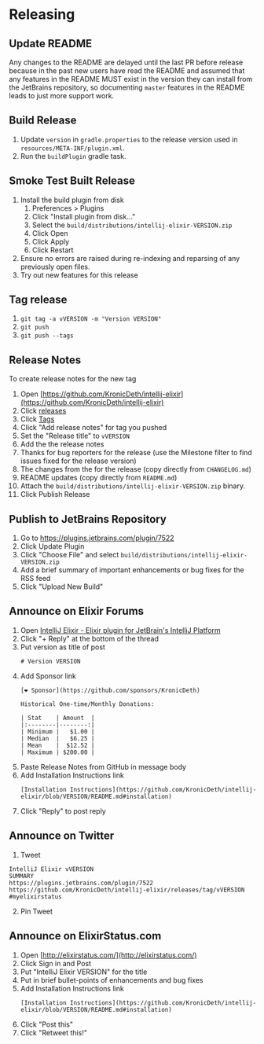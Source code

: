 # Releasing

## Update README

Any changes to the README are delayed until the last PR before release because in the past new users have read the README and assumed that any features in the README MUST exist in the version they can install from the JetBrains repository, so documenting `master` features in the README leads to just more support work.

## Build Release

1. Update `version` in `gradle.properties` to the release version used in `resources/META-INF/plugin.xml`.
2. Run the `buildPlugin` gradle task.

## Smoke Test Built Release

1. Install the build plugin from disk
    1. Preferences > Plugins
    2. Click "Install plugin from disk..."
    3. Select the `build/distributions/intellij-elixir-VERSION.zip`
    4. Click Open
    5. Click Apply
    6. Click Restart
3. Ensure no errors are raised during re-indexing and reparsing of any previously open files.
4. Try out new features for this release

## Tag release

1. `git tag -a vVERSION -m "Version VERSION"`
2. `git push`
3. `git push --tags`

## Release Notes

To create release notes for the new tag

1. Open [https://github.com/KronicDeth/intellij-elixir](https://github.com/KronicDeth/intellij-elixir)
2. Click [releases](https://github.com/KronicDeth/intellij-elixir/releases)
3. Click [Tags](https://github.com/KronicDeth/intellij-elixir/tags)
4. Click "Add release notes" for tag you pushed
5. Set the "Release title" to `vVERSION`
6. Add the the release notes
  1. Thanks for bug reporters for the release (use the Milestone filter to find issues fixed for the release version)
  2. The changes from the for the release (copy directly from `CHANGELOG.md`)
  3. README updates (copy directly from `README.md`)
7. Attach the `build/distributions/intellij-elixir-VERSION.zip` binary.
8. Click Publish Release

## Publish to JetBrains Repository

1. Go to https://plugins.jetbrains.com/plugin/7522
2. Click Update Plugin
3. Click "Choose File" and select `build/distributions/intellij-elixir-VERSION.zip`
4. Add a brief summary of important enhancements or bug fixes for the RSS feed
5. Click "Upload New Build"

## Announce on Elixir Forums

1. Open [IntelliJ Elixir - Elixir plugin for JetBrain's IntelliJ Platform](https://elixirforum.com/t/intellij-elixir-elixir-plugin-for-jetbrains-intellij-platform/1697)
2. Click "+ Reply" at the bottom of the thread
3. Put version as title of post
   ```
   # Version VERSION
   ```
4. Add Sponsor link
   ```
   [❤️ Sponsor](https://github.com/sponsors/KronicDeth)
   
   Historical One-time/Monthly Donations:
   
   | Stat    | Amount  |
   |:--------|--------:|
   | Minimum |   $1.00 |
   | Median  |   $6.25 |
   | Mean    |  $12.52 |
   | Maximum | $200.00 |
   ```
5. Paste Release Notes from GitHub in message body
6. Add Installation Instructions link
   ```
   [Installation Instructions](https://github.com/KronicDeth/intellij-elixir/blob/VERSION/README.md#installation)
   ```
7. Click "Reply" to post reply

## Announce on Twitter

1. Tweet
  ```
  IntelliJ Elixir vVERSION
  SUMMARY
  https://plugins.jetbrains.com/plugin/7522
  https://github.com/KronicDeth/intellij-elixir/releases/tag/vVERSION
  #myelixirstatus
  ```
2. Pin Tweet

## Announce on ElixirStatus.com

1. Open [http://elixirstatus.com/](http://elixirstatus.com/)
2. Click Sign in and Post
3. Put "IntelliJ Elixir VERSION" for the title
4. Put in brief bullet-points of enhancements and bug fixes
5. Add Installation Instructions link
   ```
   [Installation Instructions](https://github.com/KronicDeth/intellij-elixir/blob/VERSION/README.md#installation)
   ```
6. Click "Post this"
7. Click "Retweet this!"
